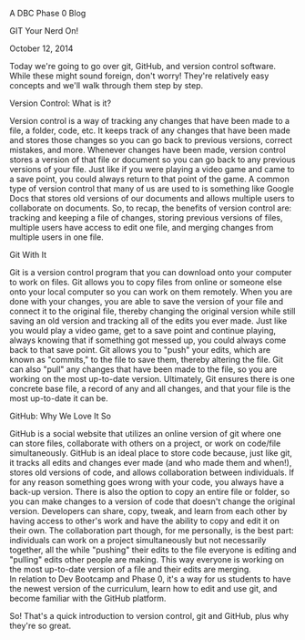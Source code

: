 <!-- This blog is in markdown, not html, so
  it doesn't look pretty but at least it's published! I'll make this pretty next week when I learn HTML. -->


A DBC Phase 0 Blog

GIT Your Nerd On!

October 12, 2014

Today we're going to go over git, GitHub, and version control software. While these might sound foreign, don't worry! They're relatively easy concepts and we'll walk through them step by step. 

Version Control: What is it?

Version control is a way of tracking any changes that have been made to a file, a folder, code, etc. It keeps track of any changes that have been made  and stores those changes so you can go back to previous versions, correct mistakes, and more. Whenever changes have been made, version control stores a version of that file or document so you can go back to any previous versions of your file. Just like if you were playing a video game and came to a save point, you could always return to that point of the game. 
A common type of version control that many of us are used to is something like Google Docs that stores old versions of our documents and allows multiple users to collaborate on documents.
So, to recap, the benefits of version control are: tracking and keeping a file of changes, storing previous versions of files, multiple users have access to edit one file, and merging changes from multiple users in one file.

Git With It

Git is a version control program that you can download onto your computer to work on files. Git allows you to copy files from online or someone else onto your local computer so you can work on them remotely. When you are done with your changes, you are able to save the version of your file and connect it to the original file, thereby changing the original version while still saving an old version and tracking all of the edits you ever made. Just like you would play a video game, get to a save point and continue playing, always knowing that if something got messed up, you could always come back to that save point. 
Git allows you to "push" your edits, which are known as "commits," to the file to save them, thereby altering the file. Git can also "pull" any changes that have been made to the file, so you are working on the most up-to-date version. 
Ultimately, Git ensures there is one concrete base file, a record of any and all changes, and that your file is the most up-to-date it can be. 

GitHub: Why We Love It So

GitHub is a social website that utilizes an online version of git where one can store files, collaborate with others on a project, or work on code/file simultaneously. GitHub is an ideal place to store code because, just like git, it tracks all edits and changes ever made (and who made them and when!), stores old versions of code, and allows collaboration between individuals. If for any reason something goes wrong with your code, you always have a back-up version. 
There is also the option to copy an entire file or folder, so you can make changes to a version of code that doesn't change the original version. Developers can share, copy, tweak, and learn from each other by having access to other's work and have the ability to copy and edit it on their own. 
The collaboration part though, for me personally, is the best part: individuals can work on a project simultaneously but not necessarily together, all the while "pushing" their edits to the file everyone is editing and "pulling" edits other people are making. This way everyone is working on the most up-to-date version of a file and their edits are merging.  
In relation to Dev Bootcamp and Phase 0, it's a way for us students to have the newest version of the curriculum, learn how to edit and use git, and become familiar with the GitHub platform. 

So! That's a quick introduction to version control, git and GitHub, plus why they're so great. 